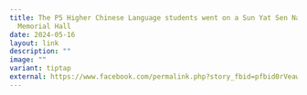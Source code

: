 ```yaml
---
title: The P5 Higher Chinese Language students went on a Sun Yat Sen Nanyang
  Memorial Hall
date: 2024-05-16
layout: link
description: ""
image: ""
variant: tiptap
external: https://www.facebook.com/permalink.php?story_fbid=pfbid0rVeawmr4PZZ2FCk5cyeAJtJCxZEHnRmvRECwRNJmX4pX6ZYqb76ghwbyf5ocD5WJl&id=100063501596910
---
```

